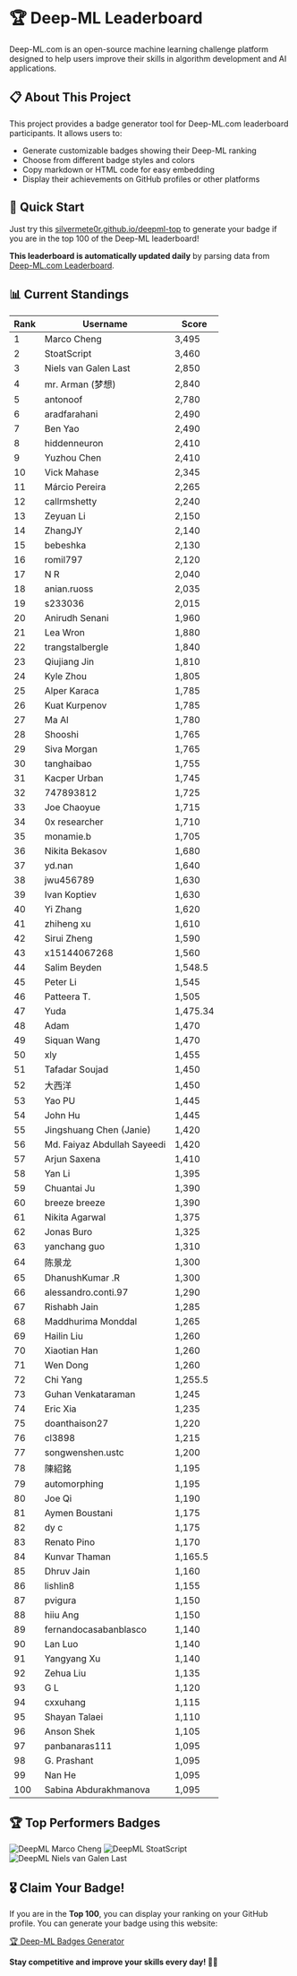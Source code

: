 # 🏆 Deep-ML Leaderboard

Deep-ML.com is an open-source machine learning challenge platform designed to help users improve their skills in algorithm development and AI applications.  

## 📋 About This Project

This project provides a badge generator tool for Deep-ML.com leaderboard participants. It allows users to:
- Generate customizable badges showing their Deep-ML ranking
- Choose from different badge styles and colors
- Copy markdown or HTML code for easy embedding
- Display their achievements on GitHub profiles or other platforms

## 🚀 Quick Start

Just try this [silvermete0r.github.io/deepml-top](silvermete0r.github.io/deepml-top) to generate your badge if you are in the top 100 of the Deep-ML leaderboard!

**This leaderboard is automatically updated daily** by parsing data from [Deep-ML.com Leaderboard](https://www.deep-ml.com/leaderboard).  

## 📊 Current Standings  

<!-- LEADERBOARD_START -->
| Rank | Username | Score |
|------|---------|-------|
| 1 | Marco Cheng | 3,495 |
| 2 | StoatScript | 3,460 |
| 3 | Niels van Galen Last | 2,850 |
| 4 | mr. Arman (梦想) | 2,840 |
| 5 | antonoof | 2,780 |
| 6 | aradfarahani | 2,490 |
| 7 | Ben Yao | 2,490 |
| 8 | hiddenneuron | 2,410 |
| 9 | Yuzhou Chen | 2,410 |
| 10 | Vick Mahase | 2,345 |
| 11 | Márcio Pereira | 2,265 |
| 12 | callrmshetty | 2,240 |
| 13 | Zeyuan Li | 2,150 |
| 14 | ZhangJY | 2,140 |
| 15 | bebeshka | 2,130 |
| 16 | romil797 | 2,120 |
| 17 | N R | 2,040 |
| 18 | anian.ruoss | 2,035 |
| 19 | s233036 | 2,015 |
| 20 | Anirudh Senani | 1,960 |
| 21 | Lea Wron | 1,880 |
| 22 | trangstalbergle | 1,840 |
| 23 | Qiujiang Jin | 1,810 |
| 24 | Kyle Zhou | 1,805 |
| 25 | Alper Karaca | 1,785 |
| 26 | Kuat Kurpenov | 1,785 |
| 27 | Ma Al | 1,780 |
| 28 | Shooshi | 1,765 |
| 29 | Siva Morgan | 1,765 |
| 30 | tanghaibao | 1,755 |
| 31 | Kacper Urban | 1,745 |
| 32 | 747893812 | 1,725 |
| 33 | Joe Chaoyue | 1,715 |
| 34 | 0x researcher | 1,710 |
| 35 | monamie.b | 1,705 |
| 36 | Nikita Bekasov | 1,680 |
| 37 | yd.nan | 1,640 |
| 38 | jwu456789 | 1,630 |
| 39 | Ivan Koptiev | 1,630 |
| 40 | Yi Zhang | 1,620 |
| 41 | zhiheng xu | 1,610 |
| 42 | Sirui Zheng | 1,590 |
| 43 | x15144067268 | 1,560 |
| 44 | Salim Beyden | 1,548.5 |
| 45 | Peter Li | 1,545 |
| 46 | Patteera T. | 1,505 |
| 47 | Yuda | 1,475.34 |
| 48 | Adam | 1,470 |
| 49 | Siquan Wang | 1,470 |
| 50 | xly | 1,455 |
| 51 | Tafadar Soujad | 1,450 |
| 52 | 大西洋 | 1,450 |
| 53 | Yao PU | 1,445 |
| 54 | John Hu | 1,445 |
| 55 | Jingshuang Chen (Janie) | 1,420 |
| 56 | Md. Faiyaz Abdullah Sayeedi | 1,420 |
| 57 | Arjun Saxena | 1,410 |
| 58 | Yan Li | 1,395 |
| 59 | Chuantai Ju | 1,390 |
| 60 | breeze breeze | 1,390 |
| 61 | Nikita Agarwal | 1,375 |
| 62 | Jonas Buro | 1,325 |
| 63 | yanchang guo | 1,310 |
| 64 | 陈景龙 | 1,300 |
| 65 | DhanushKumar .R | 1,300 |
| 66 | alessandro.conti.97 | 1,290 |
| 67 | Rishabh Jain | 1,285 |
| 68 | Maddhurima Monddal | 1,265 |
| 69 | Hailin Liu | 1,260 |
| 70 | Xiaotian Han | 1,260 |
| 71 | Wen Dong | 1,260 |
| 72 | Chi Yang | 1,255.5 |
| 73 | Guhan Venkataraman | 1,245 |
| 74 | Eric Xia | 1,235 |
| 75 | doanthaison27 | 1,220 |
| 76 | cl3898 | 1,215 |
| 77 | songwenshen.ustc | 1,200 |
| 78 | 陳紹銘 | 1,195 |
| 79 | automorphing | 1,195 |
| 80 | Joe Qi | 1,190 |
| 81 | Aymen Boustani | 1,175 |
| 82 | dy c | 1,175 |
| 83 | Renato Pino | 1,170 |
| 84 | Kunvar Thaman | 1,165.5 |
| 85 | Dhruv Jain | 1,160 |
| 86 | lishlin8 | 1,155 |
| 87 | pvigura | 1,150 |
| 88 | hiiu Ang | 1,150 |
| 89 | fernandocasabanblasco | 1,140 |
| 90 | Lan Luo | 1,140 |
| 91 | Yangyang Xu | 1,140 |
| 92 | Zehua Liu | 1,135 |
| 93 | G L | 1,120 |
| 94 | cxxuhang | 1,115 |
| 95 | Shayan Talaei | 1,110 |
| 96 | Anson Shek | 1,105 |
| 97 | panbanaras111 | 1,095 |
| 98 | G. Prashant | 1,095 |
| 99 | Nan He | 1,095 |
| 100 | Sabina Abdurakhmanova | 1,095 |
<!-- LEADERBOARD_END -->

## 🏆 Top Performers Badges

<!-- BADGES_START -->
![DeepML Marco Cheng](https://img.shields.io/badge/dynamic/json?url=https%3A%2F%2Fraw.githubusercontent.com%2Fsilvermete0r%2Fdeepml-top%2Fmain%2Fbadges.json&query=%24.4091c1a21900bd2c7d3f4e343acddda1.label&prefix=Rank%20&style=for-the-badge&label=%F0%9F%9A%80%20DeepML&color=blue&link=https%3A%2F%2Fwww.deep-ml.com%2Fleaderboard)
![DeepML StoatScript](https://img.shields.io/badge/dynamic/json?url=https%3A%2F%2Fraw.githubusercontent.com%2Fsilvermete0r%2Fdeepml-top%2Fmain%2Fbadges.json&query=%24.2561d6c634fa6c4eb794454446029d95.label&prefix=Rank%20&style=for-the-badge&label=%F0%9F%9A%80%20DeepML&color=blue&link=https%3A%2F%2Fwww.deep-ml.com%2Fleaderboard)
![DeepML Niels van Galen Last](https://img.shields.io/badge/dynamic/json?url=https%3A%2F%2Fraw.githubusercontent.com%2Fsilvermete0r%2Fdeepml-top%2Fmain%2Fbadges.json&query=%24.bf62d15a67b58334f4927c43de7b2b43.label&prefix=Rank%20&style=for-the-badge&label=%F0%9F%9A%80%20DeepML&color=blue&link=https%3A%2F%2Fwww.deep-ml.com%2Fleaderboard)
<!-- BADGES_END -->

## 🎖 Claim Your Badge!  

If you are in the **Top 100**, you can display your ranking on your GitHub profile. You can generate your badge using this website:

[🏆 Deep-ML Badges Generator](https://silvermete0r.github.io/deepml-top/)

**Stay competitive and improve your skills every day! 🚀🔥**